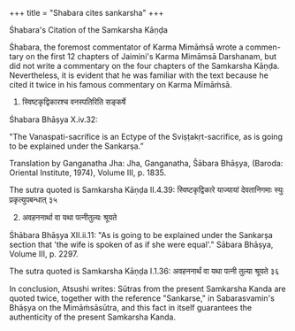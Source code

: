 +++
title = "Shabara cites sankarsha"
+++


Śhabara's Citation of the Samkarsha Kāṇḍa 

Śhabara, the foremost commentator of Karma Mimāṁsā wrote a commen- tary on the first 12 chapters of Jaimini's Karma Mimāmsā Darshanam, but did not write a commentary on the four chapters of the Samkarsha Kāṇḍa. Nevertheless, it is evident that he was familiar with the text because he cited it twice in his famous commentary on Karma Mīmāṁsā. 

1) स्विष्टकृद्विकारश्च वनस्पतिरिति सङ्कर्षे 

Śhabara Bhāṣya X.iv.32: 

"The Vanaspati-sacrifice is an Ectype of the Sviṣṭakṛt-sacrifice, as is going to be explained under the Sankarṣa.” 

Translation by Ganganatha Jha: Jha, Ganganatha, Šābara Bhāṣya, (Baroda: Oriental Institute, 1974), Volume III, p. 1835. 

The sutra quoted is Samkarsha Kāṇḍa II.4.39: 
स्विष्टकृद्विकारे याज्यायां देवतानिगमाः स्युः प्रकृत्युपबन्धात् ३५ 

2) अवहननार्था वा यथा पत्नीतुल्यः श्रूयते 

Śhābara Bhāṣya XII.ii.11: 
"As is going to be explained under the Sankarșa section that 'the wife is spoken of as if she were equal'." Sābara Bhāṣya, Volume III, p. 2297. 

The sutra quoted is Samkarsha Kāṇḍa I.1.36: 
अवहननार्थं वा यथा पत्नी तुल्या श्रूयते ३६ 

In conclusion, Atsushi writes: 
Sūtras from the present Samkarsha Kanda are quoted twice, together with the reference "Sankarse," in Sabarasvamin's Bhāṣya on the Mimāṁsāsūtra, and this fact in itself guarantees the authenticity of the present Samkarsha Kanda. 

